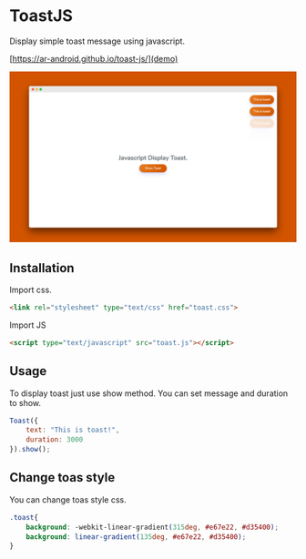# ToastJS
Display simple toast message using javascript.

[https://ar-android.github.io/toast-js/](demo)

<img src="https://github.com/ar-android/toast-js/raw/master/toast-js.png" alt="ToastJS">

## Installation
Import css.
```html
<link rel="stylesheet" type="text/css" href="toast.css">
```

Import JS
```html
<script type="text/javascript" src="toast.js"></script>
```

## Usage
To display toast just use show method. You can set message and duration to show.
```javascript
Toast({
    text: "This is toast!",
    duration: 3000
}).show();
```

## Change toas style
You can change toas style css.
```css
.toast{
    background: -webkit-linear-gradient(315deg, #e67e22, #d35400);
    background: linear-gradient(135deg, #e67e22, #d35400);
}
```
